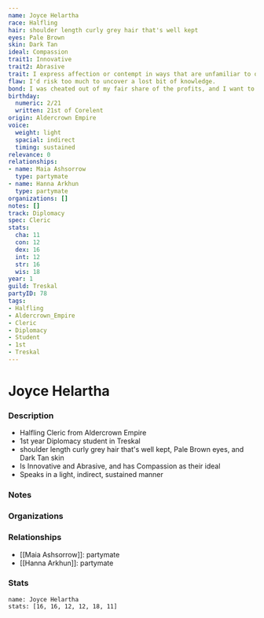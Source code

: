 ```yaml
---
name: Joyce Helartha
race: Halfling
hair: shoulder length curly grey hair that's well kept
eyes: Pale Brown
skin: Dark Tan
ideal: Compassion
trait1: Innovative
trait2: Abrasive
trait: I express affection or contempt in ways that are unfamiliar to others.
flaw: I'd risk too much to uncover a lost bit of knowledge.
bond: I was cheated out of my fair share of the profits, and I want to get my due.
birthday:
  numeric: 2/21
  written: 21st of Corelent
origin: Aldercrown Empire
voice:
  weight: light
  spacial: indirect
  timing: sustained
relevance: 0
relationships:
- name: Maia Ashsorrow
  type: partymate
- name: Hanna Arkhun
  type: partymate
organizations: []
notes: []
track: Diplomacy
spec: Cleric
stats:
  cha: 11
  con: 12
  dex: 16
  int: 12
  str: 16
  wis: 18
year: 1
guild: Treskal
partyID: 78
tags:
- Halfling
- Aldercrown_Empire
- Cleric
- Diplomacy
- Student
- 1st
- Treskal
---
```

# Joyce Helartha
### Description
- Halfling Cleric from Aldercrown Empire
- 1st year Diplomacy student in Treskal
- shoulder length curly grey hair that's well kept, Pale Brown eyes, and Dark Tan skin
- Is Innovative and Abrasive, and has Compassion as their ideal
- Speaks in a light, indirect, sustained manner

### Notes

### Organizations

### Relationships
- [[Maia Ashsorrow]]: partymate
- [[Hanna Arkhun]]: partymate

### Stats
```statblock
name: Joyce Helartha
stats: [16, 16, 12, 12, 18, 11]
```
